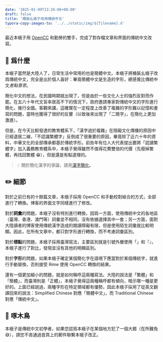 ```yaml
---
date: '2025-01-09T13:26:06+08:00'
draft: false
title: '桶裝幺蛾子改用傳統中文'
typora-copy-images-to: '../../static/img/${filename}.d'
---
```


最近本蛾子用 [OpenCC](https://github.com/BYVoid/OpenCC) 和勤勞的雙手，完成了對存檔文章和界面的傳統中文改寫。

## 🤔 爲什麼

本蛾子當然是大陸人了，日常生活中常用的也是簡體中文。本蛾子將桶裝幺蛾子改爲傳統中文，完全是出於個人喜好：畢竟簡體中文是生造的字形，總感覺比傳統中文*差點意思*。

簡化中文的想法，在民國時期就出現了，但是由於一些文化人士的強烈反對而作罷。在五六十年代文盲率居高不下的情況下，政府邀請專家對傳統中文的字形進行簡化，推行全國。客觀來講，這確實在一定程度上改善了複雜的字形難以記憶和書寫的問題，當時也獲得了很好的反響（以致後來出現了「二簡字」，在簡化上更加激進）。

但是，在今天比較發達的教育體系下，「漢字過於複雜」在阻礙文化傳播的原因中已經退居二線，「不認識繁體字」反倒成了很重要的原因，畢竟除了近六十年的資料，中華文化的全部傳承都基於傳統字形。前些年有位人大代表提出要將「認讀繁體字」加入義務教育體系中，本蛾子覺得雖然不值得花費雙倍的代價（先廢掉繁體，再找回繁體 😁），但是還是有點道理的。

> 💡 關於簡化漢字的爭論，請見[漢字簡化](https://zh.wikipedia.org/zh-tw/%E6%B1%89%E5%AD%97%E7%AE%80%E5%8C%96)。

## ✏️ 細節

對於之前已有的十餘篇文章，本蛾子採用 OpenCC 和手動校對結合的方式，全部進行了轉換。博客的界面文字同樣進行了修改。

對於**詞彙**的問題，本蛾子沒有特別進行轉換，因爲一方面，使用傳統中文的各地區（臺灣、香港、澳門等）詞彙並不相同，沒有依據選擇其中一套；另一方面，面對大陸讀者的博客使用傳統漢字造成的閱讀障礙有限，但是使用陌生詞彙就比較明顯。因此，在所有文章中，都只對字形進行轉換，而不考慮詞彙區別。

對於**標點**的問題，本蛾子採用臺灣寫法，主要區別就是引號外層使用「」和『』，本蛾子進行了對比，發現並沒有其他的明顯區別。

對於**字形**的問題，如果本蛾子確定某個簡化字在語境下應當對於某個傳統字，就進行手動替換，否則接受 Rime 使用 OpenCC 轉換的結果。

還有一個更加細小的問題，就是如何稱呼這兩種寫法。大陸的說法是「繁體」和「簡體」，而臺灣則是「正體」，本蛾子覺得這兩種稱呼都有傾向，暗示哪一種是更好的。上面已經說過，兩種字形在特定領域都有優勢，因此本蛾子採用了從英文翻譯回來的說法：Simplified Chinese 對應「簡體中文」，而 Traditional Chinese 對應「傳統中文」。

## 🦜 啄木鳥

本蛾子是傳統中文初學者，如果您認爲本蛾子在某個地方犯了一個大錯（在所難免 😅），請您不吝通過首頁上的郵件聯繫本蛾子改正。
